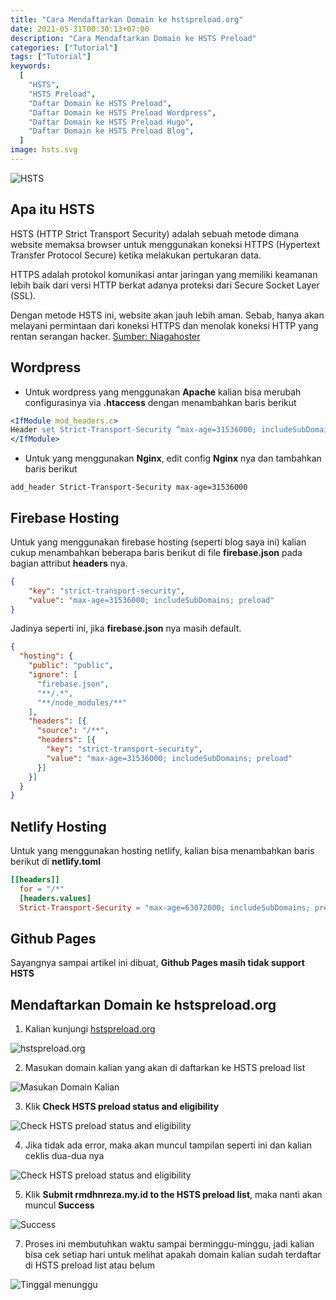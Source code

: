 ```yaml
---
title: "Cara Mendaftarkan Domain ke hstspreload.org"
date: 2021-05-31T00:30:13+07:00
description: "Cara Mendaftarkan Domain ke HSTS Preload"
categories: ["Tutorial"]
tags: ["Tutorial"]
keywords:
  [
    "HSTS",
    "HSTS Preload",
    "Daftar Domain ke HSTS Preload",
    "Daftar Domain ke HSTS Preload Wordpress",
    "Daftar Domain ke HSTS Preload Hugo",
    "Daftar Domain ke HSTS Preload Blog",
  ]
image: hsts.svg
---
```


![HSTS](1.webp)

## Apa itu HSTS

HSTS (HTTP Strict Transport Security) adalah sebuah metode dimana website memaksa browser untuk menggunakan koneksi HTTPS (Hypertext Transfer Protocol Secure) ketika melakukan pertukaran data. 

HTTPS adalah protokol komunikasi antar jaringan yang memiliki keamanan lebih baik dari versi HTTP berkat adanya proteksi dari Secure Socket Layer (SSL). 

Dengan metode HSTS ini, website akan jauh lebih aman. Sebab,  hanya akan melayani permintaan dari koneksi HTTPS dan menolak koneksi HTTP yang rentan serangan hacker. [Sumber: Niagahoster](https://www.niagahoster.co.id/blog/hsts-adalah/)

## Wordpress
* Untuk wordpress yang menggunakan **Apache** kalian bisa merubah configurasinya via **.htaccess** dengan menambahkan baris berikut
```apache
<IfModule mod_headers.c>
Header set Strict-Transport-Security “max-age=31536000; includeSubDomains; preload”
</IfModule>
```
* Untuk yang menggunakan **Nginx**, edit config **Nginx** nya dan tambahkan baris berikut
```ngix
add_header Strict-Transport-Security max-age=31536000
```

## Firebase Hosting
Untuk yang menggunakan firebase hosting (seperti blog saya ini) kalian cukup menambahkan beberapa baris berikut di file **firebase.json** pada bagian attribut **headers** nya.
```json
{
    "key": "strict-transport-security",
    "value": "max-age=31536000; includeSubDomains; preload"
}
```

Jadinya seperti ini, jika **firebase.json** nya masih default.

```json
{
  "hosting": {
    "public": "public",
    "ignore": [
      "firebase.json",
      "**/.*",
      "**/node_modules/**"
    ],
    "headers": [{
      "source": "/**",
      "headers": [{
        "key": "strict-transport-security",
        "value": "max-age=31536000; includeSubDomains; preload"
      }]
    }]
  }
}
```

## Netlify Hosting
Untuk yang menggunakan hosting netlify, kalian bisa menambahkan baris berikut di **netlify.toml**
```toml
[[headers]]
  for = "/*"
  [headers.values]
  Strict-Transport-Security = "max-age=63072000; includeSubDomains; preload"
```

## Github Pages
Sayangnya sampai artikel ini dibuat, **Github Pages masih tidak support HSTS**

## Mendaftarkan Domain ke hstspreload.org

1. Kalian kunjungi [hstspreload.org](https://hstspreload.org)

![hstspreload.org](1.webp)

2. Masukan domain kalian yang akan di daftarkan ke HSTS preload list

![Masukan Domain Kalian](2.webp)

3. Klik **Check HSTS preload status and eligibility**

![Check HSTS preload status and eligibility](3.webp)

4. Jika tidak ada error, maka akan muncul tampilan seperti ini dan kalian ceklis dua-dua nya

![Check HSTS preload status and eligibility](4.webp)

5. Klik **Submit rmdhnreza.my.id to the HSTS preload list**, maka nanti akan muncul **Success**

![Success](5.webp)

7. Proses ini membutuhkan waktu sampai berminggu-minggu, jadi kalian bisa cek setiap hari untuk melihat apakah domain kalian sudah terdaftar di HSTS preload list atau belum

![Tinggal menunggu](6.webp)